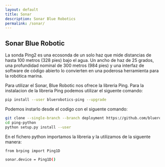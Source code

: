 ```yaml
---
layout: default
title: Sonar
description: Sonar Blue Robotics
permalink: /sonar/
---
```


## Sonar Blue Robotic

La sonda Ping2 es una ecosonda de un solo haz que mide distancias de hasta 100 metros (328 pies) bajo el agua. Un ancho de haz de 25 grados, una profundidad nominal de 300 metros (984 pies) y una interfaz de software de código abierto lo convierten en una poderosa herramienta para la robótica marina.

Para utilizar el Sonar, Blue Robotic nos ofrece la libreria Ping. Para la instalacion de la libreria Ping podemos utilizar el siguente comando:

```bash
pip install --user bluerobotics-ping --upgrade
```

Podemos instarlo desde el codigo con el siguente comando:

```bash
git clone --single-branch --branch deployment https://github.com/bluerobotics/ping-python.git
cd ping-python
python setup.py install --user
```

En el fichero python importamos la libreria y la utilizamos de la siguente manera:

```bash
from brping import Ping1D

sonar.device = Ping1D()

```


